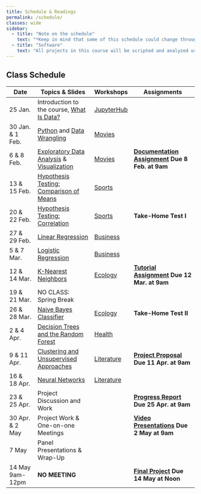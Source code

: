 ```yaml
---
title: Schedule & Readings
permalink: /schedule/
classes: wide
sidebar:
  - title: "Note on the schedule"
    text: "*Keep in mind that some of this schedule could change throughout the semester. However, if anything changes I'll update this page, and I'll be sure to give you plenty of advance notice.*"
  - title: "Software"
    text: "All projects in this course will be scripted and analyzed using Python, an open source programming language and environment. Specifically, we will be using Jupyter Lab as our programming environment. **No previous experience with Python, statistical software packages, or computer programming is required.**"
---
```


## Class Schedule

Date|Topics & Slides|Workshops|Assignments
--|---|---|---
25 Jan.|Introduction to the course, [What Is Data?](/CIS241/slides/whatisdata)|[JupyterHub](/CIS241/jupyterhub)|
30 Jan. & 1 Feb.|[Python](/CIS241/slides/pythonbasics) and [Data Wrangling](/CIS241/slides/wrangling)|[Movies](/CIS241/resources/01_movies1.ipynb)|
6 & 8 Feb.|[Exploratory Data Analysis](/CIS241/slides/eda) & [Visualization](/CIS241/slides/visualizing)|[Movies](/CIS241/resources/01_movies2.ipynb)|**[Documentation Assignment](/CIS241/assignments/documentation) Due 8 Feb. at 9am**
13 & 15 Feb.|[Hypothesis Testing: Comparison of Means](/CIS241/slides/hypothesis)|[Sports](/CIS241/resources/02_tennis1.ipynb)|
20 & 22 Feb.|[Hypothesis Testing: Correlation](/CIS241/slides/correlation)|[Sports](/CIS241/resources/02_tennis2.ipynb)|**Take-Home Test I**
27 & 29 Feb.|[Linear Regression](/CIS241/slides/regression)|[Business](/CIS241/resources/03_airbnb1.ipynb)|
5 & 7 Mar.|[Logistic Regression](/CIS241/slides/logit)|[Business](/CIS241/resources/03_airbnb2.ipynb)|
12 & 14 Mar.|[K-Nearest Neighbors](/CIS241/slides/knn)|[Ecology](/CIS241/resources/04_trees1.ipynb)|**[Tutorial Assignment](/CIS241/assignments/tutorial/) Due 12 Mar. at 9am**
19 & 21 Mar.|NO CLASS: Spring Break
26 & 28 Mar.|[Naive Bayes Classifier](/CIS241/slides/naivebayes)|[Ecology](/CIS241/resources/04_trees2.ipynb)|**Take-Home Test II**
2 & 4 Apr.|[Decision Trees and the Random Forest](/CIS241/slides/randomforest)|[Health](/CIS241/resources/05_health2.ipynb)|
9 & 11 Apr.|[Clustering and Unsupervised Approaches](/CIS241/slides/clustering)|[Literature](/CIS241/resources/06_lit1.ipynb)|**[Project Proposal](/CIS241/assignments/project-proposal/) Due 11 Apr. at 9am**
16 & 18 Apr.|[Neural Networks](/CIS241/slides/neuralnetworks)|[Literature](/CIS241/resources/06_lit2.ipynb)
23 & 25 Apr.|Project Discussion and Work||**[Progress Report](/CIS241/assignments/progress-report) Due 25 Apr. at 9am**
30 Apr. & 2 May|Project Work & One-on-one Meetings||**[Video Presentations](/CIS241/assignments/presentation/) Due 2 May at 9am**
7 May|Panel Presentations & Wrap-Up||
14 May 9am-12pm|**NO MEETING**||**[Final Project](/CIS241/assignments/final-report) Due 14 May at Noon**
